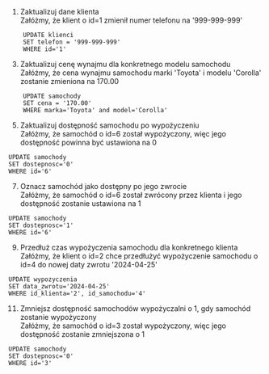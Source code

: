 1. Zaktualizuj dane klienta  
Załóżmy, że klient o id=1 zmienił numer telefonu na '999-999-999'
```
    UPDATE klienci
    SET telefon = '999-999-999'
    WHERE id='1'
```
3. Zaktualizuj cenę wynajmu dla konkretnego modelu samochodu  
Załóżmy, że cena wynajmu samochodu marki 'Toyota' i modelu 'Corolla' zostanie zmieniona na 170.00
```
    UPDATE samochody
    SET cena = '170.00'
    WHERE marka='Toyota' and model='Corolla'
```
5. Zaktualizuj dostępność samochodu po wypożyczeniu  
Załóżmy, że samochód o id=6 został wypożyczony, więc jego dostępność powinna być ustawiona na 0
```
UPDATE samochody
SET dostepnosc='0'
WHERE id='6'
```
7. Oznacz samochód jako dostępny po jego zwrocie  
Załóżmy, że samochód o id=6 został zwrócony przez klienta i jego dostępność zostanie ustawiona na 1
```
UPDATE samochody
SET dostepnosc='1'
WHERE id='6'
```
9. Przedłuż czas wypożyczenia samochodu dla konkretnego klienta  
Załóżmy, że klient o id=2 chce przedłużyć wypożyczenie samochodu o id=4 do nowej daty zwrotu '2024-04-25'
```
UPDATE wypozyczenia
SET data_zwrotu='2024-04-25'
WHERE id_klienta='2', id_samochodu='4'
```
11. Zmniejsz dostępność samochodów wypożyczalni o 1, gdy samochód zostanie wypożyczony  
Załóżmy, że samochód o id=3 został wypożyczony, więc jego dostępność zostanie zmniejszona o 1
```
UPDATE samochody
SET dostepnosc='0'
WHERE id='3'
```
